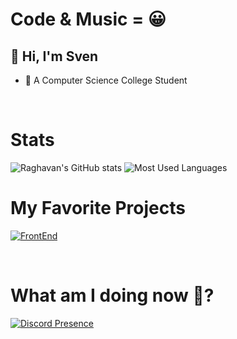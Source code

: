 # Code & Music = 😀

## 👋 Hi, I'm **Sven**
- 🤗 A Computer Science College Student

</br>

# Stats
![Raghavan's GitHub stats](https://github-readme-stats.vercel.app/api?username=noaskers&show_icons=true&theme=dracula)
![Most Used Languages](https://github-readme-stats.vercel.app/api/top-langs/?username=noaskers&layout=compact&theme=dracula&langs_count=8)

# My Favorite Projects
[![FrontEnd](https://github-readme-stats.vercel.app/api/pin/?username=noaskers&repo=Webdev1&theme=dracula)](http://github.com/noaskers/webdev)

</br>

# What am I doing now 🤔?
[![Discord Presence](https://discord-readme-badge.vercel.app/api?id=1068179092396048495&theme=dracula)](https://discord.com/users/1068179092396048495)

